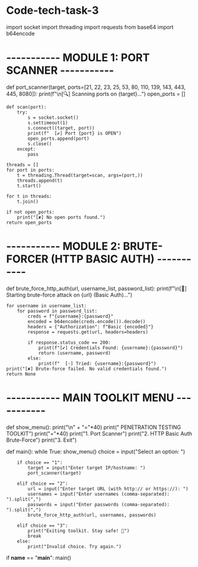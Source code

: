 # Code-tech-task-3
import socket
import threading
import requests
from base64 import b64encode

# ----------- MODULE 1: PORT SCANNER -----------
def port_scanner(target, ports=[21, 22, 23, 25, 53, 80, 110, 139, 143, 443, 445, 8080]):
    print(f"\n[🔍] Scanning ports on {target}...")
    open_ports = []

    def scan(port):
        try:
            s = socket.socket()
            s.settimeout(1)
            s.connect((target, port))
            print(f"  [✔] Port {port} is OPEN")
            open_ports.append(port)
            s.close()
        except:
            pass

    threads = []
    for port in ports:
        t = threading.Thread(target=scan, args=(port,))
        threads.append(t)
        t.start()

    for t in threads:
        t.join()

    if not open_ports:
        print("[✘] No open ports found.")
    return open_ports


# ----------- MODULE 2: BRUTE-FORCER (HTTP BASIC AUTH) -----------
def brute_force_http_auth(url, username_list, password_list):
    print(f"\n[🔐] Starting brute-force attack on {url} (Basic Auth)...")

    for username in username_list:
        for password in password_list:
            creds = f"{username}:{password}"
            encoded = b64encode(creds.encode()).decode()
            headers = {"Authorization": f"Basic {encoded}"}
            response = requests.get(url, headers=headers)

            if response.status_code == 200:
                print(f"[✔] Credentials Found: {username}:{password}")
                return (username, password)
            else:
                print(f"  [-] Tried: {username}:{password}")
    print("[✘] Brute-force failed. No valid credentials found.")
    return None


# ----------- MAIN TOOLKIT MENU -----------
def show_menu():
    print("\n" + "="*40)
    print("       PENETRATION TESTING TOOLKIT")
    print("="*40)
    print("1. Port Scanner")
    print("2. HTTP Basic Auth Brute-Force")
    print("3. Exit")

def main():
    while True:
        show_menu()
        choice = input("Select an option: ")

        if choice == "1":
            target = input("Enter target IP/hostname: ")
            port_scanner(target)

        elif choice == "2":
            url = input("Enter target URL (with http:// or https://): ")
            usernames = input("Enter usernames (comma-separated): ").split(",")
            passwords = input("Enter passwords (comma-separated): ").split(",")
            brute_force_http_auth(url, usernames, passwords)

        elif choice == "3":
            print("Exiting toolkit. Stay safe! 👋")
            break
        else:
            print("Invalid choice. Try again.")

if __name__ == "__main__":
    main()
